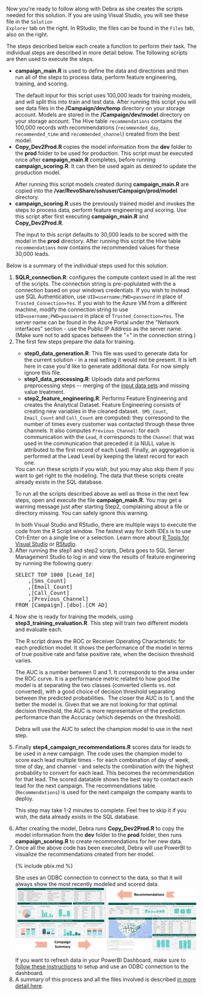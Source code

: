 
Now you're ready to follow along with Debra as she creates the scripts needed for this solution. <span class="sql"> If you are using Visual Studio, you will see these file in the <code>Solution Explorer</code> tab on the right. In RStudio, the files can be found in the <code>Files</code> tab, also on the right. </span> 

<div class="hdi">The steps described below each create a function to perform their task.  The individual steps are described in more detail below.  The following scripts are then used to execute the steps.  
<ul><li>
<strong>campaign_main.R</strong> is used to define the data and directories and then run all of the steps to process data, perform feature engineering, training, and scoring.  
<p></p>
The default input for this script uses 100,000 leads for training models, and will split this into train and test data.  After running this script you will see data files in the <strong>/Campaign/dev/temp</strong> directory on your storage account.  Models are stored in the <strong>/Campaign/dev/model</strong> directory on your storage account. The Hive table <code>recommendations</code> contains the 100,000 records with recommendations (<code>recommended_day</code>, <code>recommended_time</code> and <code>recommended_channel</code>) created from the best model.
</li>
<li>
<strong>Copy_Dev2Prod.R</strong> copies the model information from the <strong>dev</strong> folder to the <strong>prod</strong> folder to be used for production.  This script must be executed once after <strong>campaign_main.R</strong> completes, before running <strong>campaign_scoring.R</strong>.  It can then be used again as desired to update the production model. 
<p></p>
After running this script models created during <strong>campaign_main.R</strong> are copied into the <strong>/var/RevoShare/sshuser/Campaign/prod/model</strong> directory.
</li>
<li>
<strong>campaign_scoring.R</strong> uses the previously trained model and invokes the steps to process data, perform feature engineering and scoring.  Use this script after first executing <strong>campaign_main.R</strong> and <strong>Copy_Dev2Prod.R</strong>.
<p></p>
The input to this script defaults to 30,000 leads to be scored with the model in the <strong>prod</strong> directory. After running this script the Hive table <code>recommendations</code> now contains the recommended values for these 30,000 leads.  
</li></ul>
</div>

Below is a summary of the individual steps used for this solution. 
<ol>
<li class="sql">  <strong>SQLR_connection.R</strong>: configures the compute context used in all the rest of the scripts. The connection string is pre-poplulated with the a connection based on your windows credentials. 
<span class="onp">If you wish to instead use SQL Authentication, use <code>UID=username;PWD=password</code> in place of <code>Trusted_Connection=Yes</code>.</span>  
<span class="cig">If you wish to the Azure VM from a different machine, modify the connection string to use <code>UID=username;PWD=password</code> in place of <code>Trusted_Connection=Yes</code>.   The server name can be found in the Azure Portal under the "Network interfaces" section - use the Public IP Address as the server name.  </span>(Make sure not to add spaces between the "=" in the connection string.) </li>

<li>
The first few steps prepare the data for training.
</li>

<ul>
<li>  <strong>step0_data_generation.R</strong>:  This file was used to generate data for the current solution - in a real setting it would not be present.  It is left here in case you'd like to generate additional data.  For now simply ignore this file.</li>

<li>	<strong>step1_data_processing.R</strong>:  Uploads data and performs preprocessing steps -- merging of the <a href="input_data.html">input data sets</a> and missing value treatment.  </li>

<li>	<strong>step2_feature_engineering.R</strong>:  Performs Feature Engineering and creates the Analytical Dataset. Feature Engineering consists of creating new variables in the cleaned dataset.  <code>SMS_Count</code>, <code>Email_Count</code> and <code>Call_Count</code> are computed: they correspond to the number of times every customer was contacted through these three channels. It also computes <code>Previous_Channel</code>: for each communication with the <code>Lead</code>, it corresponds to the <code>Channel</code> that was used in the communication that preceded it (a NULL value is attributed to the first record of each Lead). Finally, an aggregation is performed at the Lead Level by keeping the latest record for each one. </li>
</ul>



    
<div class="alert alert-info" role="alert">
<div class="cig">
You can run these scripts if you wish, but you may also skip them if you want to get right to the modeling.  The data that these scripts create already exists in the SQL database.
<p/>
</div>
<div class=" hdi" >
To run all the scripts described above as well as those in the next few steps, open and execute the file <strong>campaign_main.R.</strong>  You may get a warning message just after starting Step2, complaining about a file or directory missing.  You can safely ignore this warning.
<p/>
</div>
In <span class="sql">both Visual Studio and</span> RStudio, there are multiple ways to execute the code from the R Script window.  The fastest way <span class="sql">for both IDEs</span> is to use Ctrl-Enter on a single line or a selection.  Learn more about  <span class="sql"><a href="http://microsoft.github.io/RTVS-docs/">R Tools for Visual Studio</a> or</span> <a href="https://www.rstudio.com/products/rstudio/features/">RStudio</a>.

</div>

 <li class="sql">  After running the step1 and step2 scripts, Debra goes to SQL Server Management Studio to log in and view the results of feature engineering by running the following query:
        
<pre class="highlight">
SELECT TOP 1000 [Lead_Id]
    ,[Sms_Count]
    ,[Email_Count]
    ,[Call_Count]
    ,[Previous_Channel]
FROM [Campaign].[dbo].[CM_AD]
</pre>
</li>

<li>  Now she is ready for training the models, using <strong>step3_training_evaluation.R</strong>.  This step will train two different models and evaluate each.  
<p></p>
   
   The R script draws the ROC or Receiver Operating Characteristic for each prediction model. It shows the performance of the model in terms of true positive rate and false positive rate, when the decision threshold varies. 
</p><p>
   The AUC is a number between 0 and 1.  It corresponds to the area under the ROC curve. It is a performance metric related to how good the model is at separating the two classes (converted clients vs. not converted), with a good choice of decision threshold separating between the predicted probabilities.  The closer the AUC is to 1, and the better the model is. Given that we are not looking for that optimal decision threshold, the AUC is more representative of the prediction performance than the Accuracy (which depends on the threshold). 
</p><p> 
   Debra will use the AUC to select the champion model to use in the next step.
</p></li>

<li> Finally  <strong>step4_campaign_recommendations.R</strong> scores data for leads to be used in a new campaign. The code uses the champion model to score each lead multiple times - for each combination of day of week, time of day, and channel - and selects the combination with the highest probability to convert for each lead.  This becomes the recommendation for that lead.  The scored datatable shows the best way to contact each lead for the next campaign. The recommendations table (<code>Recommendations</code>) is used for the next campaign the company wants to deploy.
<p>
<div class="alert alert-info sql" role="alert">
   This step may take 1-2 minutes to complete.  Feel free to skip it if you wish, the data already exists in the SQL database.
   </div></p>
</li>
<li class="hdi">
After creating the model, Debra runs <strong>Copy_Dev2Prod.R</strong> to copy the model information from the <strong>dev</strong> folder to the <strong>prod</strong> folder, then runs <strong>campaign_scoring.R</strong> to create recommendations for her new data. 
</li>
<li> Once all the above code has been executed, Debra will use PowerBI to visualize the recommendations created from her model. 

{% include pbix.md %}

She uses an ODBC connection to connect to the data, so that it will always show the most recently modeled and scored data.
  <img src="images/visualize.png"> 
  <div class="alert alert-info" role="alert">
  If you want to refresh data in your PowerBI Dashboard, make sure to <a href="Visualize_Results.html">follow these instructions</a> to setup and use an ODBC connection to the dashboard.
  </div>
</li>
<li>A summary of this process and all the files involved is described <a href="data-scientist.html">in more detail here</a>.
</li>
</ol>